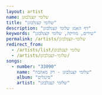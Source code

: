 ```yaml
---
layout: artist
name: שלומי קצנלבוגן
title: "שלומי קצנלבוגן"
description: "דף האמן שלומי קצנלבוגן"
keywords: "שירים, מוזיקה, שלומי קצנלבוגן"
permalink: /artists/שלומי-קצנלבוגן
redirect_from:
  - /artists/list/שלומי קצנלבוגן
  - /artists/שלומי-קצנלבוגן/
songs:
  - number: "33090"
    name: "שלומי קצנלבוגן - רק מאהבה"
    album: "סינגלים"
    artist: "שלומי קצנלבוגן"
---
```


